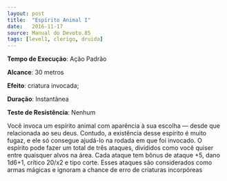 ```yaml
---
layout: post
title:  "Espírito Animal I"
date:   2016-11-17
source: Manual do Devoto.85
tags: [level1, clerigo, druida]
---
```


**Tempo de Execução**: Ação Padrão

**Alcance**: 30 metros

**Efeito**: criatura invocada;

**Duração**: Instantânea

**Teste de Resistência**: Nenhum

Você invoca um espírito animal com aparência à sua escolha — desde que relacionada ao seu deus. Contudo, a existência desse espírito é muito fugaz, e ele só consegue ajudá-lo na rodada em que foi invocado. 
O espírito pode fazer um total de três ataques, divididos como você quiser entre quaisquer alvos na área. 
Cada ataque tem bônus de ataque +5, dano 1d6+1, crítico 20/x2 e tipo corte. Esses ataques são considerados como armas mágicas e ignoram a chance de erro de criaturas incorpóreas